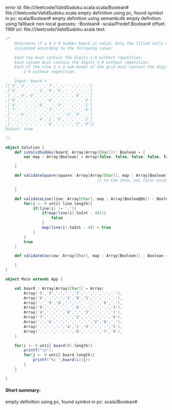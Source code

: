 error id: file://<WORKSPACE>/leetcode/ValidSudoku.scala:scala/Boolean#
file://<WORKSPACE>/leetcode/ValidSudoku.scala
empty definition using pc, found symbol in pc: scala/Boolean#
empty definition using semanticdb
empty definition using fallback
non-local guesses:
	 -Boolean#
	 -scala/Predef.Boolean#
offset: 1169
uri: file://<WORKSPACE>/leetcode/ValidSudoku.scala
text:
```scala
/*
    Determine if a 9 x 9 Sudoku board is valid. Only the filled cells need to be
    validated according to the following rules:

    Each row must contain the digits 1-9 without repetition.
    Each column must contain the digits 1-9 without repetition.
    Each of the nine 3 x 3 sub-boxes of the grid must contain the digits
        1-9 without repetition.

    Input: board =
[['5','3','.','.','7','.','.','.','.']
,['6','.','.','1','9','5','.','.','.']
,['.','9','8','.','.','.','.','6','.']
,['8','.','.','.','6','.','.','.','3']
,['4','.','.','8','.','3','.','.','1']
,['7','.','.','.','2','.','.','.','6']
,['.','6','.','.','.','.','2','8','.']
,['.','.','.','4','1','9','.','.','5']
,['.','.','.','.','8','.','.','7','9']]
Output: true

*/

object Solution {
    def isValidSudoku(board: Array[Array[Char]]): Boolean = {
        var map : Array[Boolean] = Array(false, false, false, false, false, false, false, false, false)

    }

    def validateSquare(square: Array[Array[Char]], map : Array[Boolean]): Boolean = {
                                        // to com sono, vai ficar assim

    }

    def validateLine(line: Array[Char], map : Array[Boolea@@n]) : Boolean = {
        for(i <- 0 until line.length){
            if(line(i) != '.'){
                if(map(line(i).toInt - 48)){
                    false
                }
                map(line(i).toInt - 48) = true
            }
        }
        true
    }

    def validateCow(cow: Array[Char], map : Array[Boolean]) : Boolean = {

    }
}

object Main extends App {

    val board : Array[Array[Char]] = Array(
        Array('5','3','.','.','7','.','.','.','.'),
        Array('6','.','.','1','9','5','.','.','.'),
        Array('.','9','8','.','.','.','.','6','.'),
        Array('8','.','.','.','6','.','.','.','3'),
        Array('4','.','.','8','.','3','.','.','1'),
        Array('7','.','.','.','2','.','.','.','6'),
        Array('.','6','.','.','.','.','2','8','.'),
        Array('.','.','.','4','1','9','.','.','5'),
        Array('.','.','.','.','8','.','.','7','9'),
    )

    for(i <- 0 until board(0).length){
        printf("\n");
        for(j <- 0 until board.length){
            printf("%c ",board(i)(j))
        }
    }

}
```


#### Short summary: 

empty definition using pc, found symbol in pc: scala/Boolean#